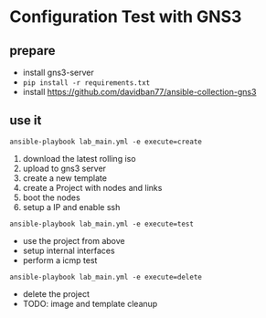 Configuration Test with GNS3
==============

prepare
-------

*  install gns3-server
*  ```pip install -r requirements.txt```
*  install https://github.com/davidban77/ansible-collection-gns3

use it
------


```ansible-playbook lab_main.yml -e execute=create```

 1.  download the latest rolling iso
 2.  upload to gns3 server
 3.  create a new template
 4.  create a Project with nodes and links
 5.  boot the nodes
 6.  setup a IP and enable ssh


```ansible-playbook lab_main.yml -e execute=test```

 *  use the project from above
 *  setup internal interfaces
 *  perform a icmp test

```ansible-playbook lab_main.yml -e execute=delete```

 *  delete the project
 *  TODO: image and template cleanup